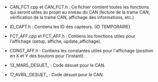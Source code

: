 

* CAN_FCT.cpp et CAN_FCT.h : Ce fichier contient toutes les fonctions qui seront utiles au projet au niveau du CAN (lecture de la trame CAN, vérification de la trame CAN, affichage des informations, etc.)

* ID_CAPT.h : Contiens les ID des capteurs. (ID TEMPORAIRE)

* FCT_AFF.cpp et FCT_AFF.h : Contiens les fonctions utiles pour l'affichage (setup, affiche, update_affichage).

* CONST_AFF.h : Contiens les constantes utiles pour l'affichage (position en X et Y des boutons pour l'instant).

* 13_MARS_DESUET_ : Code désuet pour le CAN.

* 17_AVRIL_DESUET_ : Code désuet pour le CAN.
